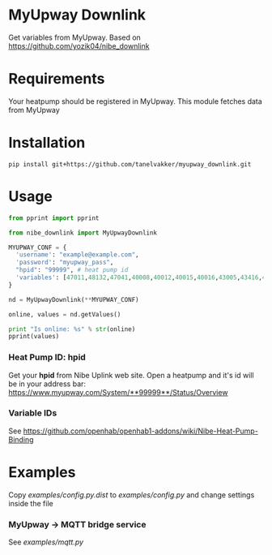 # MyUpway Downlink
Get variables from MyUpway. Based on https://github.com/yozik04/nibe_downlink

# Requirements
Your heatpump should be registered in MyUpway. This module fetches data from MyUpway

# Installation

    pip install git+https://github.com/tanelvakker/myupway_downlink.git

# Usage

``` python
from pprint import pprint

from nibe_downlink import MyUpwayDownlink

MYUPWAY_CONF = {
  'username': "example@example.com",
  'password': "myupway_pass",
  "hpid": "99999", # heat pump id
  'variables': [47011,48132,47041,40008,40012,40015,40016,43005,43416,43420,43424,43136,43439,43437,40004,40013,10069] # variables you want to fetch
}

nd = MyUpwayDownlink(**MYUPWAY_CONF)

online, values = nd.getValues()

print "Is online: %s" % str(online)
pprint(values)
```

### Heat Pump ID: hpid
Get your **hpid** from Nibe Uplink web site. Open a heatpump and it's id will be in your address bar:
https://www.myupway.com/System/**99999**/Status/Overview

### Variable IDs
See https://github.com/openhab/openhab1-addons/wiki/Nibe-Heat-Pump-Binding

# Examples

Copy *examples/config.py.dist* to *examples/config.py* and change settings inside the file

### MyUpway -> MQTT bridge service

See *examples/mqtt.py*

